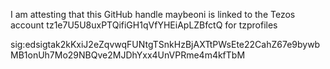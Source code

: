 I am attesting that this GitHub handle maybeoni is linked to the Tezos account tz1e7U5U8uxPTQifiGH1qVfYHEiApLZBfctQ for tzprofiles

sig:edsigtak2kKxiJ2eZqvwqFUNtgTSnkHzBjAXTtPWsEte22CahZ67e9bywbMB1onUh7Mo29NBQve2MJDhYxx4UnVPRme4m4kfTbM

<!--
**maybeoni/Maybeoni** is a ✨ _special_ ✨ repository because its `README.md` (this file) appears on your GitHub profile.

Here are some ideas to get you started:

- 🔭 I’m currently working on ...
- 🌱 I’m currently learning ...
- 👯 I’m looking to collaborate on ...
- 🤔 I’m looking for help with ...
- 💬 Ask me about ...
- 📫 How to reach me: ...
- 😄 Pronouns: ...
- ⚡ Fun fact: ...
-->
